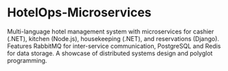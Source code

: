 # HotelOps-Microservices
Multi-language hotel management system with microservices for cashier (.NET), kitchen (Node.js), housekeeping (.NET), and reservations (Django). Features RabbitMQ for inter-service communication, PostgreSQL and Redis for data storage. A showcase of distributed systems design and polyglot programming.
